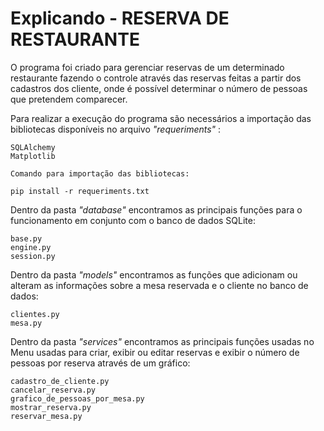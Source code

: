 # Explicando - RESERVA DE RESTAURANTE

O programa foi criado para gerenciar reservas de um determinado restaurante fazendo
o controle através das reservas feitas a partir dos cadastros dos cliente, onde é possível 
determinar o número de pessoas que pretendem comparecer.

Para realizar a execução do programa são necessários a
importação das bibliotecas disponíveis no arquivo *"requeriments"* :
```
SQLAlchemy
Matplotlib

Comando para importação das bibliotecas:

pip install -r requeriments.txt
```

Dentro da pasta *"database"* encontramos as principais funções para o funcionamento em
conjunto com o banco de dados SQLite:
```
base.py
engine.py
session.py
```

Dentro da pasta *"models"* encontramos as funções que adicionam ou alteram as informações
sobre a mesa reservada e o cliente no banco de dados:
```
clientes.py
mesa.py
```

Dentro da pasta *"services"* encontramos as principais funções usadas no Menu
usadas para criar, exibir ou editar reservas e exibir o número de pessoas por reserva
através de um gráfico:
```
cadastro_de_cliente.py
cancelar_reserva.py
grafico_de_pessoas_por_mesa.py
mostrar_reserva.py
reservar_mesa.py
```
